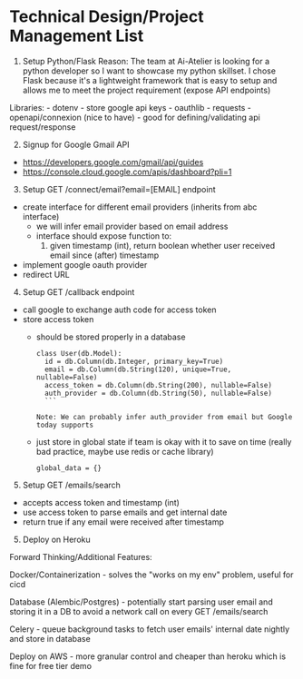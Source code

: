 # Technical Design/Project Management List

1. Setup Python/Flask
  Reason: The team at Ai-Atelier is looking for a python developer so I want to showcase my python skillset. I chose Flask because it's a lightweight framework that is easy to setup and allows me to meet the project requirement (expose API endpoints)

  Libraries:
    - dotenv - store google api keys
    - oauthlib
    - requests
    - openapi/connexion (nice to have) - good for defining/validating api request/response

2. Signup for Google Gmail API
  - https://developers.google.com/gmail/api/guides
  - https://console.cloud.google.com/apis/dashboard?pli=1

3. Setup  GET /connect/email?email=[EMAIL] endpoint
  - create interface for different email providers (inherits from abc interface)
    - we will infer email provider based on email address
    - interface should expose function to:
      1. given timestamp (int), return boolean whether user received email since (after) timestamp
  - implement google oauth provider
  - redirect URL

4. Setup GET /callback endpoint
  - call google to exchange auth code for access token
  - store access token
    - should be stored properly in a database

        ```
        class User(db.Model):
          id = db.Column(db.Integer, primary_key=True)
          email = db.Column(db.String(120), unique=True, nullable=False)
          access_token = db.Column(db.String(200), nullable=False)
          auth_provider = db.Column(db.String(50), nullable=False)
          ```

        Note: We can probably infer auth_provider from email but Google today supports

    - just store in global state if team is okay with it to save on time (really bad practice, maybe use redis or cache library)

        `global_data = {} `

5. Setup GET /emails/search
  - accepts access token and timestamp (int)
  - use access token to parse emails and get internal date
  - return true if any email were received after timestamp


5. Deploy on Heroku



Forward Thinking/Additional Features:

Docker/Containerization - solves the "works on my env" problem, useful for cicd

Database (Alembic/Postgres) - potentially start parsing user email and storing it in a DB to avoid a network call on every GET /emails/search

Celery - queue background tasks to fetch user emails' internal date nightly and store in database

Deploy on AWS - more granular control and cheaper than heroku which is fine for free tier demo
